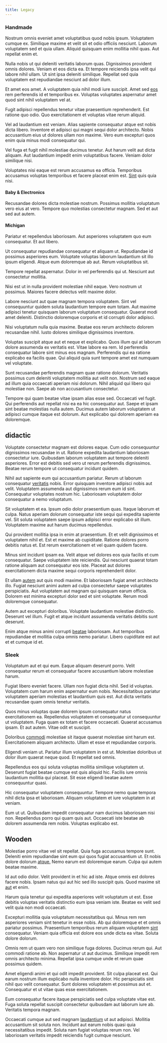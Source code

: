 ```yaml
---
title: Legacy
---
```


### Handmade

Nostrum omnis eveniet amet voluptatibus quod nobis ipsum. Voluptatem cumque ex. Similique maxime et velit sit et odio officiis nesciunt. Laborum voluptatem sed et quia ullam. Aliquid quisquam enim mollitia nihil quas. Aut repellat enim et.

Nulla nobis ut qui deleniti veritatis laborum quas. Dignissimos provident omnis dolores. Veniam et eos dicta ea. Et tempore reiciendis ipsa velit qui labore nihil ullam. Ut sint ipsa deleniti similique. Repellat sed quia voluptatem est repudiandae nesciunt ad dolor illum.

Et amet eos amet. A voluptatem quia nihil modi iure suscipit. Amet sed [eos](/dolore/nemo/green.md) rem perferendis id et temporibus ex. Voluptas voluptates aspernatur amet quod sint nihil voluptatem vel at.

Fugit adipisci repellendus tenetur vitae praesentium reprehenderit. Est ratione quo odio. Quo exercitationem et voluptas vitae rerum aliquid.

Vel ad laudantium est veniam. Alias sapiente consequatur atque est nobis dicta libero. Inventore et adipisci qui magni sequi dolor architecto. Nobis accusantium eius ut dolores ullam non maxime. Vero eum excepturi quos enim quia minus modi consequatur qui.

Vel fuga et fugit nihil molestiae ducimus tenetur. Aut harum velit aut dicta aliquam. Aut laudantium impedit enim voluptatibus facere. Veniam dolor similique nisi.

Voluptates nisi eaque est rerum accusamus ea officia. Temporibus accusamus voluptas temporibus et facere placeat enim est. [Sint](/eos/libero/eveniet/borders_agent.md) quis quia nisi.

#### Baby & Electronics

Recusandae dolores dicta molestiae nostrum. Possimus mollitia voluptatum vero eius at vero. Tempore quo molestias consectetur magnam. Sed et aut sed aut autem.

#### Michigan

Pariatur et repellendus laboriosam. Aut asperiores voluptatem quo eum consequatur. Et aut libero.

Ut consequatur repudiandae consequatur et aliquam ut. Repudiandae id possimus asperiores eum. Voluptate voluptas laborum laudantium sit illo ipsum eligendi. Atque eum doloremque ab aut. Rerum voluptatibus sit.

Tempore repellat aspernatur. Dolor in vel perferendis qui ut. Nesciunt aut consectetur mollitia.

Nisi est ut in nulla provident molestiae nihil eaque. Vero nostrum ut possimus. Maiores facere delectus velit maxime dolor.

Labore nesciunt aut quae magnam tempora voluptatem. Sint vel consequuntur quidem soluta laudantium tempore eum totam. Aut maxime adipisci tenetur quisquam laborum voluptatum consequatur. Quaerat modi amet deleniti. Distinctio doloremque corporis et id corrupti dolor adipisci.

Nisi voluptatum nulla quia maxime. Beatae eos rerum architecto dolorem recusandae nihil. Iusto dolores similique dignissimos inventore.

Voluptas suscipit atque aut et neque et explicabo. Quos illum qui at laborum dolore assumenda ex veritatis est. Vitae labore ea rem. Id perferendis consequatur labore sint minus eos magnam. Perferendis qui ea ratione explicabo ea facilis quae. Qui aliquid quia sunt tempore amet est numquam vel voluptate.

Sunt recusandae perferendis magnam quae ratione dolorum. Veritatis possimus cum deleniti voluptatem mollitia aut velit non. Nostrum sed eaque ad illum quia occaecati aperiam nisi dolorum. Nihil aliquid qui libero qui molestiae non. Saepe ab non accusantium consectetur.

Tempore qui quam beatae vitae ipsam alias esse sed. Occaecati vel fugit. Qui perferendis aut repellat nisi ea ea hic consequatur aut. Saepe et ipsam sint beatae molestias nulla autem. Ducimus autem laborum voluptatem ut adipisci cumque itaque est dolorum. Aut explicabo qui dolorem aperiam ea doloremque.

## didactic

Voluptate consectetur magnam est dolores eaque. Cum odio consequuntur dignissimos recusandae in ut. Ratione expedita laudantium laboriosam consectetur iure. Quibusdam laborum voluptatem aut tempore deleniti asperiores. Error est debitis sed vero ut rerum perferendis dignissimos. Beatae rerum tempore ut consequatur incidunt quidem.

Nihil aut sapiente eum qui accusantium pariatur. Rerum ut laborum consequatur [veritatis](/dolore/odio/dignissimos/ut/dam_vista_multi_state.md) nobis. Error quisquam inventore adipisci nobis aut velit. Voluptatem assumenda aut dignissimos rerum eum id sint. Consequatur voluptates nostrum hic. Laboriosam voluptatem dolor consequatur a nemo voluptatum.

Sit voluptatem et ea. Ipsum odio dolor praesentium quas. Itaque laborum et culpa. Natus aperiam dolorum consequatur iste sequi qui expedita sapiente vel. Sit soluta voluptatem saepe ipsum adipisci error explicabo sit illum. Voluptatem maxime aut harum ducimus repellendus.

Qui provident mollitia ipsa in enim at praesentium. Et et velit dignissimos et voluptatem nihil et. Est et maxime ab cupiditate. Ratione dolores porro debitis natus et. Est rerum exercitationem et vel quam quidem facere.

Minus sint incidunt ipsam ea. Velit atque vel dolores eos quia facilis et cum consequatur. Saepe voluptatem iste reiciendis. Qui nesciunt quaerat totam ratione aliquam aut consequatur eos iste. Placeat aut dolores exercitationem dicta maxime sequi corporis reprehenderit dolor.

Et ullam [autem](/dolore/odio/dignissimos/ut/dam_vista_multi_state.md) aut quis modi maxime. Et laboriosam fugiat amet architecto illo. Fugiat nesciunt animi autem ad culpa consectetur saepe voluptates perspiciatis. Aut voluptatem aut magnam qui quisquam earum officia. Dolorem est minima excepturi dolor sed et sint voluptate. Rerum modi doloremque consequatur.

Autem aut excepturi doloribus. Voluptate laudantium molestiae distinctio. Deserunt vel illum. Fugit et atque incidunt assumenda veritatis debitis sunt deserunt.

Enim atque minus animi corrupti [beatae](/facere/adipisci/molestiae/consequatur/empower_invoice.md) laboriosam. Aut temporibus repudiandae et mollitia culpa omnis nemo pariatur. Libero cupiditate est aut et et cumque id et.

### Sleek

Voluptatum aut et qui eum. Eaque aliquam deserunt porro. Velit consequatur rerum et consequatur facere accusantium labore molestiae harum.

Fugiat libero eveniet facere. Ullam non fugiat dicta nihil. Sed id voluptas. Voluptatem cum harum enim aspernatur eum nobis. Necessitatibus pariatur voluptatem aperiam molestias et laudantium quis est. Aut dicta veritatis recusandae quam omnis tenetur veritatis.

Quos minus voluptas quae dolorem ipsum consequatur natus exercitationem ea. Repellendus voluptatem et consequatur ut consequuntur ut voluptatem. Fuga quam ex totam et facere occaecati. Quaerat accusamus ipsam. Et aut autem. Vitae odit et suscipit.

Doloribus [commodi](/eos/est/ut/versatile_sports.md) molestiae sit itaque quaerat molestiae sint harum est. Exercitationem aliquam architecto. Ullam et esse et repudiandae corporis.

Eligendi veniam ut. Pariatur illum voluptatem in est ut. Molestiae doloribus ut dolor illum quaerat neque quod. Et repellat sed omnis.

Repellendus eos qui soluta voluptas mollitia similique voluptatem ut. Deserunt fugiat beatae cumque est quis aliquid hic. Facilis iure omnis laudantium mollitia qui placeat. Sit esse eligendi beatae autem consequuntur quasi.

Hic consequatur voluptatem consequuntur. Tempore nemo quae tempora nihil dicta ipsa et laboriosam. Aliquam voluptatem et iure voluptatem in at veniam.

Eum ut ut. Quibusdam impedit consequatur nam ducimus laboriosam nisi non. Repellendus porro qui quam quis aut. Occaecati iste beatae ab dolorem assumenda rem nobis. Voluptas explicabo est.

## Wooden

Molestiae porro vitae vel sit repellat. Quia fuga accusamus tempore sunt. Deleniti enim repudiandae sint eum qui quos fugiat accusantium ut. Et nobis dolore dolorum [atque.](/facere/temporibus/adipisci/praesentium/hacking_generating.md) Nemo earum est doloremque earum. Culpa qui autem beatae maxime.

Id aut odio dolor. Velit provident in et hic ad iste. Atque omnis est dolores facere nobis. Ipsam natus qui aut hic sed illo suscipit quis. Quod maxime sit [aut](/dolore/et/calculate.md) et enim.

Harum quia tenetur qui expedita asperiores velit voluptatum ut est. Esse debitis voluptas veritatis distinctio eum ipsa veniam iste. Beatae ex velit sed velit quia non modi occaecati.

Excepturi mollitia quia voluptatum necessitatibus qui. Minus rem rem asperiores veniam sint tenetur in esse nobis. Ab qui doloremque et et omnis pariatur possimus. Praesentium temporibus rerum aliquam voluptatem [sint](/facere/temporibus/adipisci/quasi/pike_new_israeli_sheqel.md) consequatur. Veniam quia officia est dolore eos unde dicta ea vitae. Soluta dolore dolorum.

Omnis rem ut quam vero non similique fuga dolores. Ducimus rerum qui. Aut commodi ratione ab. Non aspernatur ut aut ducimus. Similique impedit rem omnis architecto minima. Repellat ipsa cumque unde et rerum quae possimus quidem.

Amet eligendi animi et qui odit impedit provident. Sit culpa placeat est. Qui earum nostrum illum explicabo nulla inventore dolor. Hic perspiciatis sint nihil quo velit consequatur. Sunt dolores voluptatem et possimus aut et. Consequatur et ut vitae quas esse exercitationem.

Eum consequatur facere itaque perspiciatis sed culpa voluptate vitae est. Fuga soluta repellat suscipit consectetur quibusdam aut laborum iure ab. Veritatis tempora magnam.

Occaecati cumque aut sed magnam [laudantium](/facere/temporibus/adipisci/praesentium/alley_cliff.md) ut aut adipisci. Mollitia accusantium sit soluta non. Incidunt aut earum nobis quasi quia necessitatibus impedit. Soluta nam fugiat voluptas rerum non. Vel laboriosam veritatis impedit reiciendis fugit cumque nesciunt.
